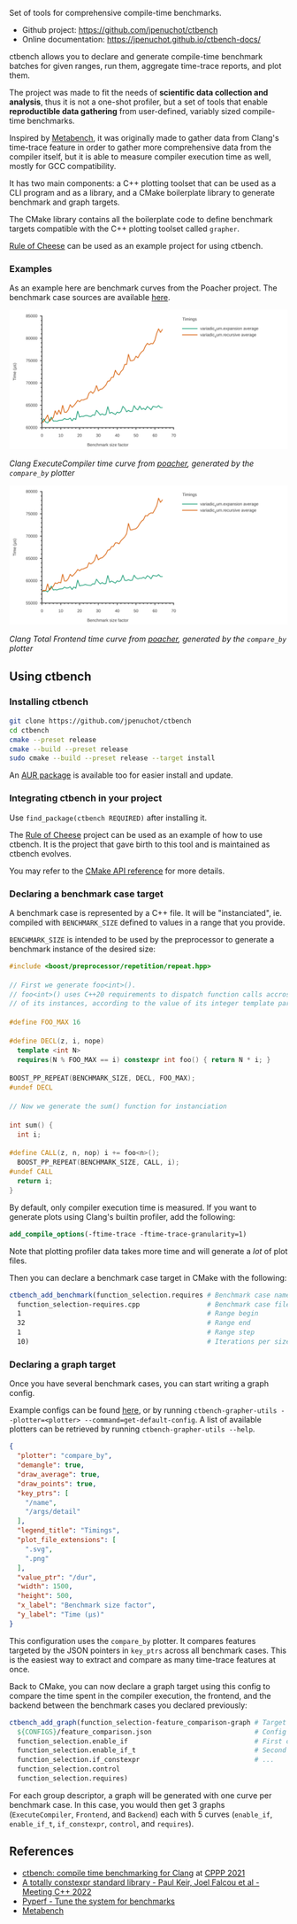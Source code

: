 Set of tools for comprehensive compile-time benchmarks.

- Github project: https://github.com/jpenuchot/ctbench
- Online documentation: https://jpenuchot.github.io/ctbench-docs/

ctbench allows you to declare and generate compile-time benchmark batches for
given ranges, run them, aggregate time-trace reports, and plot them.

The project was made to fit the needs of **scientific data collection and
analysis**, thus it is not a one-shot profiler, but a set of tools that enable
**reproductible data gathering** from user-defined, variably sized compile-time
benchmarks.

Inspired by [Metabench](https://github.com/ldionne/metabench), it was originally
made to gather data from Clang's time-trace feature in order to gather more
comprehensive data from the compiler itself, but it is able to measure compiler
execution time as well, mostly for GCC compatibility.

It has two main components: a C++ plotting toolset that can be used as a CLI
program and as a library, and a CMake boilerplate library to generate benchmark
and graph targets.

The CMake library contains all the boilerplate code to define benchmark targets
compatible with the C++ plotting toolset called `grapher`.

[Rule of Cheese](https://github.com/jpenuchot/rule-of-cheese) can be used as an
example project for using ctbench.

### Examples

As an example here are benchmark curves from the Poacher project. The benchmark
case sources are available [here](
https://github.com/JPenuchot/poacher/tree/main/brainfog/benchmark/consecutive_loops).

![](docs/images/ExecuteCompiler.svg)

*Clang ExecuteCompiler time curve from
[poacher](https://github.com/jpenuchot/poacher),
generated by the `compare_by` plotter*

![](docs/images/Total_Frontend.svg)

*Clang Total Frontend time curve from
[poacher](https://github.com/jpenuchot/poacher),
generated by the `compare_by` plotter*


## Using ctbench

### Installing ctbench

```sh
git clone https://github.com/jpenuchot/ctbench
cd ctbench
cmake --preset release
cmake --build --preset release
sudo cmake --build --preset release --target install
```

An [AUR package](https://aur.archlinux.org/packages/ctbench-git) is available
too for easier install and update.

### Integrating ctbench in your project

Use `find_package(ctbench REQUIRED)` after installing it.

The [Rule of Cheese](https://github.com/JPenuchot/rule-of-cheese) project can be
used as an example of how to use ctbench. It is the project that gave birth to
this tool and is maintained as ctbench evolves.

You may refer to the [CMake API reference](generated-docs/ctbench-api.md) for
more details.

### Declaring a benchmark case target

A benchmark case is represented by a C++ file. It will be "instanciated", ie.
compiled with `BENCHMARK_SIZE` defined to values in a range that you provide.

`BENCHMARK_SIZE` is intended to be used by the preprocessor to generate a
benchmark instance of the desired size:

```cpp
#include <boost/preprocessor/repetition/repeat.hpp>

// First we generate foo<int>().
// foo<int>() uses C++20 requirements to dispatch function calls accross 16
// of its instances, according to the value of its integer template parameter.

#define FOO_MAX 16

#define DECL(z, i, nope)                                                       \
  template <int N>                                                             \
  requires(N % FOO_MAX == i) constexpr int foo() { return N * i; }

BOOST_PP_REPEAT(BENCHMARK_SIZE, DECL, FOO_MAX);
#undef DECL

// Now we generate the sum() function for instanciation

int sum() {
  int i;

#define CALL(z, n, nop) i += foo<n>();
  BOOST_PP_REPEAT(BENCHMARK_SIZE, CALL, i);
#undef CALL
  return i;
}
```

By default, only compiler execution time is measured.
If you want to generate plots using Clang's builtin profiler, add the following:

```cmake
add_compile_options(-ftime-trace -ftime-trace-granularity=1)
```

Note that plotting profiler data takes more time
and will generate a *lot* of plot files.

Then you can declare a benchmark case target in CMake with the following:

```cmake
ctbench_add_benchmark(function_selection.requires # Benchmark case name
  function_selection-requires.cpp                 # Benchmark case file
  1                                               # Range begin
  32                                              # Range end
  1                                               # Range step
  10)                                             # Iterations per size
```

### Declaring a graph target

Once you have several benchmark cases, you can start writing a graph config.

Example configs can be found [here](
https://github.com/JPenuchot/ctbench/tree/main/grapher/configs), or by running
`ctbench-grapher-utils --plotter=<plotter> --command=get-default-config`. A list
of available plotters can be retrieved by running
`ctbench-grapher-utils --help`.

```json
{
  "plotter": "compare_by",
  "demangle": true,
  "draw_average": true,
  "draw_points": true,
  "key_ptrs": [
    "/name",
    "/args/detail"
  ],
  "legend_title": "Timings",
  "plot_file_extensions": [
    ".svg",
    ".png"
  ],
  "value_ptr": "/dur",
  "width": 1500,
  "height": 500,
  "x_label": "Benchmark size factor",
  "y_label": "Time (µs)"
}
```

This configuration uses the `compare_by` plotter. It compares features targeted
by the JSON pointers in `key_ptrs` across all benchmark cases. This is the
easiest way to extract and compare as many time-trace features at once.

Back to CMake, you can now declare a graph target using this config to compare
the time spent in the compiler execution, the frontend, and the backend between
the benchmark cases you declared previously:

```cmake
ctbench_add_graph(function_selection-feature_comparison-graph # Target name
  ${CONFIGS}/feature_comparison.json                          # Config
  function_selection.enable_if                                # First case
  function_selection.enable_if_t                              # Second case
  function_selection.if_constexpr                             # ...
  function_selection.control
  function_selection.requires)
```

For each group descriptor, a graph will be generated with one curve
per benchmark case. In this case, you would then get 3 graphs
(`ExecuteCompiler`, `Frontend`, and `Backend`) each with 5 curves (`enable_if`,
`enable_if_t`, `if_constexpr`, `control`, and `requires`).

## References

- [ctbench: compile time benchmarking for Clang](
  https://www.youtube.com/watch?v=1RZY6skM0Rc) at [CPPP 2021](
  https://cppp.fr/schedule2021/)
- [A totally constexpr standard library - Paul Keir, Joel Falcou et al - Meeting C++ 2022](
  https://www.youtube.com/watch?v=ekFPm7e__vI)
- [Pyperf - Tune the system for benchmarks](
  https://pyperf.readthedocs.io/en/latest/system.html)
- [Metabench](https://github.com/ldionne/metabench)
